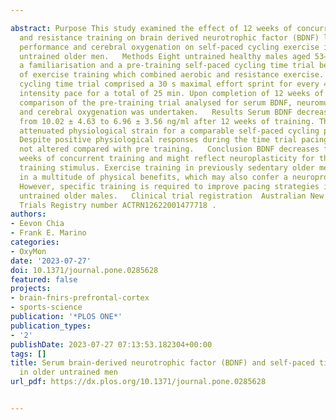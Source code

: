 ---
abstract: Purpose This study examined the effect of 12 weeks of concurrent aerobic
  and resistance training on brain derived neurotrophic factor (BDNF) levels, neuromuscular
  performance and cerebral oxygenation on self-paced cycling exercise in previously
  untrained older men.   Methods Eight untrained healthy males aged 53–64 years performed
  a familiarisation and a pre-training self-paced cycling time trial before 12 weeks
  of exercise training which combined aerobic and resistance exercise. The self-paced
  cycling time trial comprised a 30 s maximal effort sprint for every 4.5 min of lower
  intensity pace for a total of 25 min. Upon completion of 12 weeks of training, a
  comparison of the pre-training trial analysed for serum BDNF, neuromuscular performance,
  and cerebral oxygenation was undertaken.   Results Serum BDNF decreased significantly
  from 10.02 ± 4.63 to 6.96 ± 3.56 ng/ml after 12 weeks of training. There was also
  attenuated physiological strain for a comparable self-paced cycling performance.
  Despite positive physiological responses during the time trial pacing strategy was
  not altered compared with pre training.   Conclusion BDNF decreases following 12
  weeks of concurrent training and might reflect neuroplasticity for this type of
  training stimulus. Exercise training in previously sedentary older men can result
  in a multitude of physical benefits, which may also confer a neuroprotective effect.
  However, specific training is required to improve pacing strategies in previously
  untrained older males.   Clinical trial registration  Australian New Zealand Clinical
  Trials Registry number ACTRN12622001477718 .
authors:
- Eevon Chia
- Frank E. Marino
categories:
- OxyMon
date: '2023-07-27'
doi: 10.1371/journal.pone.0285628
featured: false
projects:
- brain-fnirs-prefrontal-cortex
- sports-science
publication: '*PLOS ONE*'
publication_types:
- '2'
publishDate: 2023-07-27 07:13:53.182304+00:00
tags: []
title: Serum brain-derived neurotrophic factor (BDNF) and self-paced time-trial performance
  in older untrained men
url_pdf: https://dx.plos.org/10.1371/journal.pone.0285628

---
